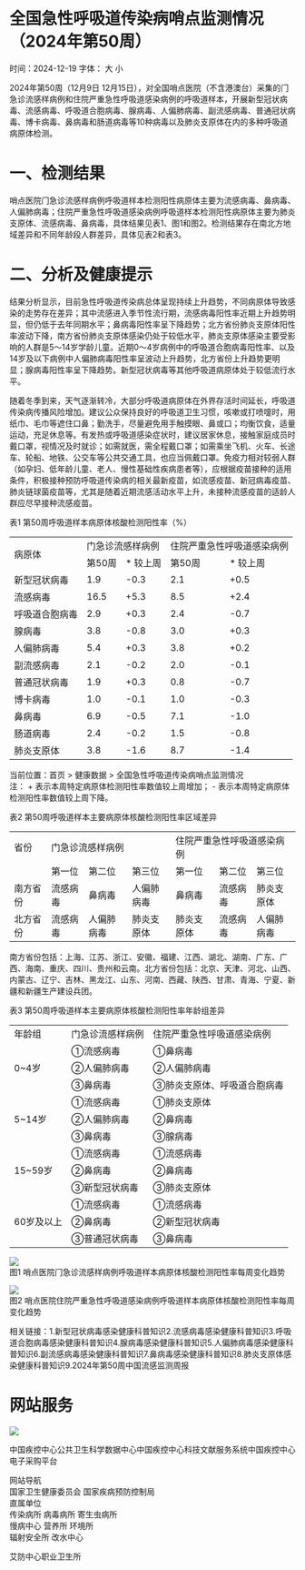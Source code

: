 # 全国急性呼吸道传染病哨点监测情况（2024年第50周）

时间：2024-12-19 字体： ⼤ ⼩

2024年第50周（12⽉9⽇ 12⽉15⽇），对全国哨点医院（不含港澳台）采集的⻔急诊流感样病例和住院严重急性呼吸道感染病例的呼吸道样本，开展新型冠状病毒、流感病毒、呼吸道合胞病毒、腺病毒、⼈偏肺病毒、副流感病毒、普通冠状病毒、博卡病毒、⿐病毒和肠道病毒等10种病毒以及肺炎⽀原体在内的多种呼吸道病原体检测。

# ⼀、检测结果

哨点医院⻔急诊流感样病例呼吸道样本检测阳性病原体主要为流感病毒、⿐病毒、⼈偏肺病毒；住院严重急性呼吸道感染病例呼吸道样本检测阳性病原体主要为肺炎⽀原体、流感病毒、⿐病毒，具体结果⻅表1、图1和图2。检测结果存在南北⽅地域差异和不同年龄段⼈群差异，具体⻅表2和表3。

# ⼆、分析及健康提示

结果分析显示，⽬前急性呼吸道传染病总体呈现持续上升趋势，不同病原体导致感染的⾛势存在差异；其中流感进⼊季节性流⾏期，流感病毒阳性率近期上升趋势明显，但仍低于去年同期⽔平；⿐病毒阳性率呈下降趋势；北⽅省份肺炎⽀原体阳性率波动下降，南⽅省份肺炎⽀原体感染仍处于较低⽔平，肺炎⽀原体感染主要受影响的⼈群是5～14岁学龄⼉童。近期0～4岁病例中的呼吸道合胞病毒阳性率、以及14岁及以下病例中⼈偏肺病毒阳性率呈波动上升趋势，北⽅省份上升趋势更明显；腺病毒阳性率呈下降趋势。新型冠状病毒等其他呼吸道病原体处于较低流⾏⽔平。

随着冬季到来，天⽓逐渐转冷，⼤部分呼吸道病原体在外界存活时间延⻓，呼吸道传染病传播⻛险增加。建议公众保持良好的呼吸道卫⽣习惯，咳嗽或打喷嚏时，⽤纸⼱、⽑⼱等遮住⼝⿐；勤洗⼿，尽量避免⽤⼿触摸眼、⿐或⼝；均衡饮⻝，适量运动，充⾜休息等。有发热或呼吸道感染症状时，建议居家休息，接触家庭成员时戴⼝罩，视情况及时就诊；如需就医，需全程戴⼝罩；如需乘坐⻜机、⽕⻋、⻓途⻋、轮船、地铁、公交⻋等公共交通⼯具，也应当佩戴⼝罩。免疫⼒相对较弱⼈群（如孕妇、低年龄⼉童、⽼⼈、慢性基础性疾病患者等），应根据疫苗接种的适⽤条件，积极接种预防呼吸道传染病的相关最新疫苗，如流感疫苗、新冠病毒疫苗、肺炎链球菌疫苗等，尤其是随着近期流感活动⽔平上升，未接种流感疫苗的适龄⼈群应尽早接种流感疫苗。

表1 第50周呼吸道样本病原体核酸检测阳性率（%）  

<table><tr><td rowspan="2">病原体</td><td colspan="2">门急诊流感样病例</td><td colspan="2">住院严重急性呼吸道感染病例</td></tr><tr><td>第50周</td><td>* 较上周</td><td>第50周</td><td>* 较上周</td></tr><tr><td>新型冠状病毒</td><td>1.9</td><td>-0.3</td><td>2.1</td><td>+0.5</td></tr><tr><td>流感病毒</td><td>16.5</td><td>+5.3</td><td>8.5</td><td>+2.4</td></tr><tr><td>呼吸道合胞病毒</td><td>2.9</td><td>+0.3</td><td>2.4</td><td>-0.7</td></tr><tr><td>腺病毒</td><td>3.8</td><td>-0.8</td><td>3.0</td><td>+0.3</td></tr><tr><td>人偏肺病毒</td><td>5.4</td><td>+0.3</td><td>3.8</td><td>+0.2</td></tr><tr><td>副流感病毒</td><td>2.1</td><td>-0.2</td><td>2.0</td><td>-0.1</td></tr><tr><td>普通冠状病毒</td><td>1.9</td><td>+0.3</td><td>0.8</td><td>-0.7</td></tr><tr><td>博卡病毒</td><td>1.0</td><td>-0.1</td><td>1.0</td><td>-0.3</td></tr><tr><td>鼻病毒</td><td>6.9</td><td>-0.5</td><td>7.1</td><td>-1.0</td></tr><tr><td>肠道病毒</td><td>2.4</td><td>-0.2</td><td>1.5</td><td>-0.8</td></tr><tr><td>肺炎支原体</td><td>3.8</td><td>-1.6</td><td>8.7</td><td>-1.4</td></tr></table>

当前位置：⾸⻚ > 健康数据 > 全国急性呼吸道传染病哨点监测情况  
注： + 表示本周特定病原体检测阳性率数值较上周增加； - 表示本周特定病原体检测阳性率数值较上周下降。

表2 第50周呼吸道样本主要病原体核酸检测阳性率区域差异  

<table><tr><td>省份</td><td colspan="3">门急诊流感样病例</td><td colspan="3">住院严重急性呼吸道感染病例</td></tr><tr><td></td><td>第一位</td><td>第二位</td><td>第三位</td><td>第一位</td><td>第二位</td><td>第三位</td></tr><tr><td>南方省份</td><td>流感病毒</td><td>鼻病毒</td><td>人偏肺病毒</td><td>鼻病毒</td><td>流感病毒</td><td>肺炎支原体</td></tr><tr><td>北方省份</td><td>流感病毒</td><td>人偏肺病毒</td><td>肺炎支原体</td><td>肺炎支原体</td><td>流感病毒</td><td>人偏肺病毒</td></tr></table>

南⽅省份包括：上海、江苏、浙江、安徽、福建、江⻄、湖北、湖南、⼴东、⼴⻄、海南、重庆、四川、贵州和云南。北⽅省份包括：北京、天津、河北、⼭⻄、内蒙古、辽宁、吉林、⿊⻰江、⼭东、河南、⻄藏、陕⻄、⽢肃、⻘海、宁夏、新疆和新疆⽣产建设兵团。

表3 第50周呼吸道样本主要病原体核酸检测阳性率年龄组差异  

<table><tr><td>年龄组</td><td>门急诊流感样病例</td><td>住院严重急性呼吸道感染病例</td></tr><tr><td rowspan="3">0~4岁</td><td>①流感病毒</td><td>①鼻病毒</td></tr><tr><td>②人偏肺病毒</td><td>②人偏肺病毒</td></tr><tr><td>③鼻病毒</td><td>③肺炎支原体、呼吸道合胞病毒</td></tr><tr><td rowspan="3">5~14岁</td><td>①流感病毒</td><td>①肺炎支原体</td></tr><tr><td>②人偏肺病毒</td><td>②鼻病毒</td></tr><tr><td>③鼻病毒</td><td>③腺病毒</td></tr><tr><td rowspan="3">15~59岁</td><td>①流感病毒</td><td>①流感病毒</td></tr><tr><td>②鼻病毒</td><td>②鼻病毒</td></tr><tr><td>③新型冠状病毒</td><td>③肺炎支原体</td></tr><tr><td rowspan="3">60岁及以上</td><td>①流感病毒</td><td>①流感病毒</td></tr><tr><td>②鼻病毒</td><td>②新型冠状病毒</td></tr><tr><td>③普通冠状病毒</td><td>③鼻病毒</td></tr></table>

![](images/4c6e7bc016e5114512b6d80d7025a2a36a8d945f459cba86ebe6f802fde3239d.jpg)  
图1 哨点医院⻔急诊流感样病例呼吸道样本病原体核酸检测阳性率每周变化趋势

![](images/1f31c8c8b2d64c4cdf496a6195197fba75cd6e70d4b9735fba7c5293b6074586.jpg)  
图2 哨点医院住院严重急性呼吸道感染病例呼吸道样本病原体核酸检测阳性率每周变化趋势

相关链接：1.新型冠状病毒感染健康科普知识2.流感病毒感染健康科普知识3.呼吸道合胞病毒感染健康科普知识4.腺病毒感染健康科普知识5.⼈偏肺病毒感染健康科普知识6.副流感病毒感染健康科普知识7.⿐病毒感染健康科普知识8.肺炎⽀原体感染健康科普知识9.2024年第50周中国流感监测周报

# ⽹站服务

![](images/8e47be98182b8725ed448ad6f78320db6806d57a8a164c1b532be0d2f42f580c.jpg)

中国疾控中⼼公共卫⽣科学数据中⼼中国疾控中⼼科技⽂献服务系统中国疾控中⼼电⼦采购平台

⽹站导航  
国家卫⽣健康委员会 国家疾病预防控制局  
直属单位  
传染病所 病毒病所 寄⽣⾍病所  
慢病中⼼ 营养所 环境所  
辐射安全所 改⽔中⼼

艾防中⼼职业卫⽣所